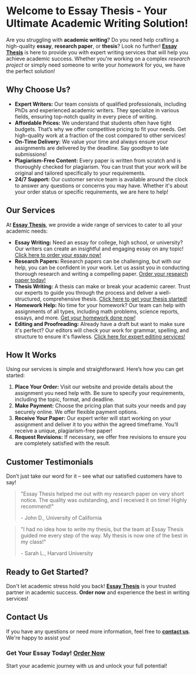 <h1>Welcome to Essay Thesis - Your Ultimate Academic Writing Solution!</h1>

<p>Are you struggling with <strong>academic writing</strong>? Do you need help crafting a high-quality <strong>essay</strong>, <strong>research paper</strong>, or <strong>thesis</strong>? Look no further! <a href="https://tinyurl.com/topessay?keyword=essay+thesis" target="_blank"><strong>Essay Thesis</strong></a> is here to provide you with expert writing services that will help you achieve academic success. Whether you're working on a complex <em>research project</em> or simply need someone to write your <em>homework</em> for you, we have the perfect solution!</p>

<h2>Why Choose Us?</h2>

<ul>
  <li><strong>Expert Writers:</strong> Our team consists of qualified professionals, including PhDs and experienced academic writers. They specialize in various fields, ensuring top-notch quality in every piece of writing.</li>
  <li><strong>Affordable Prices:</strong> We understand that students often have tight budgets. That’s why we offer competitive pricing to fit your needs. Get high-quality work at a fraction of the cost compared to other services!</li>
  <li><strong>On-Time Delivery:</strong> We value your time and always ensure your assignments are delivered by the deadline. Say goodbye to late submissions!</li>
  <li><strong>Plagiarism-Free Content:</strong> Every paper is written from scratch and is thoroughly checked for plagiarism. You can trust that your work will be original and tailored specifically to your requirements.</li>
  <li><strong>24/7 Support:</strong> Our customer service team is available around the clock to answer any questions or concerns you may have. Whether it's about your order status or specific requirements, we are here to help!</li>
</ul>

<h2>Our Services</h2>

<p>At <a href="https://tinyurl.com/topessay?keyword=essay+thesis" target="_blank"><strong>Essay Thesis</strong></a>, we provide a wide range of services to cater to all your academic needs:</p>

<ul>
  <li><strong>Essay Writing:</strong> Need an essay for college, high school, or university? Our writers can create an insightful and engaging essay on any topic! <a href="https://tinyurl.com/topessay?keyword=essay+thesis" target="_blank">Click here to order your essay now!</a></li>
  <li><strong>Research Papers:</strong> Research papers can be challenging, but with our help, you can be confident in your work. Let us assist you in conducting thorough research and writing a compelling paper. <a href="https://tinyurl.com/topessay?keyword=essay+thesis" target="_blank">Order your research paper today!</a></li>
  <li><strong>Thesis Writing:</strong> A thesis can make or break your academic career. Trust our experts to guide you through the process and deliver a well-structured, comprehensive thesis. <a href="https://tinyurl.com/topessay?keyword=essay+thesis" target="_blank">Click here to get your thesis started!</a></li>
  <li><strong>Homework Help:</strong> No time for your homework? Our team can help with assignments of all types, including math problems, science reports, essays, and more. <a href="https://tinyurl.com/topessay?keyword=essay+thesis" target="_blank">Get your homework done now!</a></li>
  <li><strong>Editing and Proofreading:</strong> Already have a draft but want to make sure it's perfect? Our editors will check your work for grammar, spelling, and structure to ensure it's flawless. <a href="https://tinyurl.com/topessay?keyword=essay+thesis" target="_blank">Click here for expert editing services!</a></li>
</ul>

<h2>How It Works</h2>

<p>Using our services is simple and straightforward. Here’s how you can get started:</p>

<ol>
  <li><strong>Place Your Order:</strong> Visit our website and provide details about the assignment you need help with. Be sure to specify your requirements, including the topic, format, and deadline.</li>
  <li><strong>Make Payment:</strong> Choose the pricing plan that suits your needs and pay securely online. We offer flexible payment options.</li>
  <li><strong>Receive Your Paper:</strong> Our expert writer will start working on your assignment and deliver it to you within the agreed timeframe. You’ll receive a unique, plagiarism-free paper!</li>
  <li><strong>Request Revisions:</strong> If necessary, we offer free revisions to ensure you are completely satisfied with the result.</li>
</ol>

<h2>Customer Testimonials</h2>

<p>Don’t just take our word for it – see what our satisfied customers have to say!</p>

<blockquote>
  <p>"Essay Thesis helped me out with my research paper on very short notice. The quality was outstanding, and I received it on time! Highly recommend!"</p>
  <footer>- John D., University of California</footer>
</blockquote>

<blockquote>
  <p>"I had no idea how to write my thesis, but the team at Essay Thesis guided me every step of the way. My thesis is now one of the best in my class!"</p>
  <footer>- Sarah L., Harvard University</footer>
</blockquote>

<h2>Ready to Get Started?</h2>

<p>Don't let academic stress hold you back! <a href="https://tinyurl.com/topessay?keyword=essay+thesis" target="_blank"><strong>Essay Thesis</strong></a> is your trusted partner in academic success. <strong>Order now</strong> and experience the best in writing services!</p>

<h2>Contact Us</h2>

<p>If you have any questions or need more information, feel free to <a href="https://tinyurl.com/topessay?keyword=essay+thesis" target="_blank"><strong>contact us</strong></a>. We're happy to assist you!</p>

<h3>Get Your Essay Today! <a href="https://tinyurl.com/topessay?keyword=essay+thesis" target="_blank"><strong>Order Now</strong></a></h3>

<p>Start your academic journey with us and unlock your full potential! <strong
